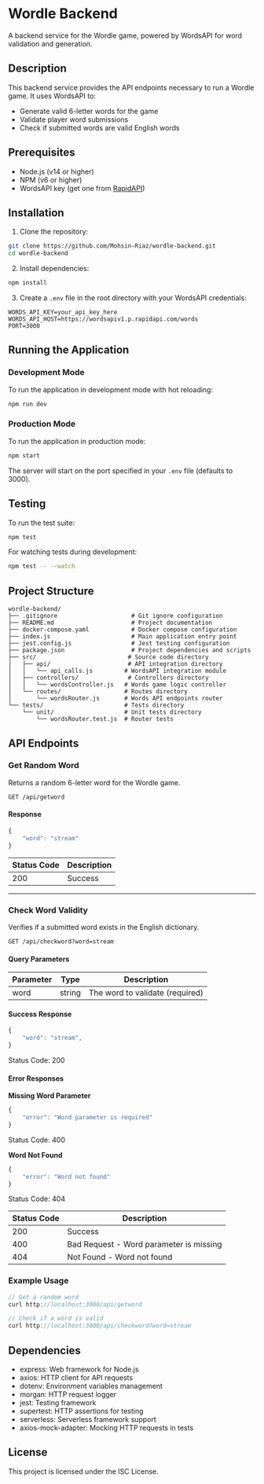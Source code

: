 # Wordle Backend

A backend service for the Wordle game, powered by WordsAPI for word validation and generation.

## Description

This backend service provides the API endpoints necessary to run a Wordle game. It uses WordsAPI to:

-   Generate valid 6-letter words for the game
-   Validate player word submissions
-   Check if submitted words are valid English words

## Prerequisites

-   Node.js (v14 or higher)
-   NPM (v6 or higher)
-   WordsAPI key (get one from [RapidAPI](https://rapidapi.com/dpventures/api/wordsapi))

## Installation

1. Clone the repository:

```bash
git clone https://github.com/Mohsin-Riaz/wordle-backend.git
cd wordle-backend
```

2. Install dependencies:

```bash
npm install
```

3. Create a `.env` file in the root directory with your WordsAPI credentials:

```env
WORDS_API_KEY=your_api_key_here
WORDS_API_HOST=https://wordsapiv1.p.rapidapi.com/words
PORT=3000
```

## Running the Application

### Development Mode

To run the application in development mode with hot reloading:

```bash
npm run dev
```

### Production Mode

To run the application in production mode:

```bash
npm start
```

The server will start on the port specified in your `.env` file (defaults to 3000).

## Testing

To run the test suite:

```bash
npm test
```

For watching tests during development:

```bash
npm test -- --watch
```

## Project Structure

```
wordle-backend/
├── .gitignore                     # Git ignore configuration
├── README.md                      # Project documentation
├── docker-compose.yaml            # Docker compose configuration
├── index.js                       # Main application entry point
├── jest.config.js                 # Jest testing configuration
├── package.json                   # Project dependencies and scripts
├── src/                          # Source code directory
│   ├── api/                      # API integration directory
│   │   └── api_calls.js         # WordsAPI integration module
│   ├── controllers/              # Controllers directory
│   │   └── wordsController.js   # Words game logic controller
│   └── routes/                  # Routes directory
│       └── wordsRouter.js       # Words API endpoints router
└── tests/                       # Tests directory
    └── unit/                    # Unit tests directory
        └── wordsRouter.test.js  # Router tests
```

## API Endpoints

### Get Random Word

Returns a random 6-letter word for the Wordle game.

```http
GET /api/getword
```

#### Response

```javascript
{
    "word": "stream"
}
```

| Status Code | Description |
| ----------- | ----------- |
| 200         | Success     |

---

### Check Word Validity

Verifies if a submitted word exists in the English dictionary.

```http
GET /api/checkword?word=stream
```

#### Query Parameters

| Parameter | Type   | Description                     |
| --------- | ------ | ------------------------------- |
| word      | string | The word to validate (required) |

#### Success Response

```javascript
{
    "word": "stream",
}
```

Status Code: 200

#### Error Responses

**Missing Word Parameter**

```javascript
{
    "error": "Word parameter is required"
}
```

Status Code: 400

**Word Not Found**

```javascript
{
    "error": "Word not found"
}
```

Status Code: 404

| Status Code | Description                             |
| ----------- | --------------------------------------- |
| 200         | Success                                 |
| 400         | Bad Request - Word parameter is missing |
| 404         | Not Found - Word not found              |

### Example Usage

```javascript
// Get a random word
curl http://localhost:3000/api/getword

// Check if a word is valid
curl http://localhost:3000/api/checkword?word=stream
```

## Dependencies

-   express: Web framework for Node.js
-   axios: HTTP client for API requests
-   dotenv: Environment variables management
-   morgan: HTTP request logger
-   jest: Testing framework
-   supertest: HTTP assertions for testing
-   serverless: Serverless framework support
-   axios-mock-adapter: Mocking HTTP requests in tests

## License

This project is licensed under the ISC License.
